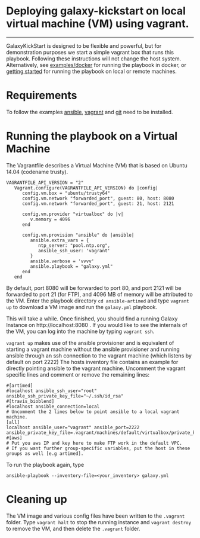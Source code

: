 # Deploying galaxy-kickstart on local virtual machine (VM) using vagrant.
----

GalaxyKickStart is designed to be flexible and powerful, but for demonstration purposes we start a simple vagrant box
that runs this playbook. Following these instructions will not change the host system.
Alternatively, see [examples/docker](docker.md) for running the playbook in docker,
or [getting started](../getting_started.md) for running the playbook on local or remote machines.

# Requirements

To follow the examples [ansible](https://docs.ansible.com/ansible/intro_installation.html), [vagrant](https://www.vagrantup.com/downloads.html)
and [git](https://git-scm.com/downloads) need to be installed.


# Running the playbook on a Virtual Machine

The Vagrantfile describes a Virtual Machine (VM) that is based on Ubuntu 14.04 (codename trusty).
```
VAGRANTFILE_API_VERSION = "2"
   Vagrant.configure(VAGRANTFILE_API_VERSION) do |config|
      config.vm.box = "ubuntu/trusty64"
      config.vm.network "forwarded_port", guest: 80, host: 8080
      config.vm.network "forwarded_port", guest: 21, host: 2121

      config.vm.provider "virtualbox" do |v|
         v.memory = 4096
      end

      config.vm.provision "ansible" do |ansible|
         ansible.extra_vars = {
            ntp_server: "pool.ntp.org",
            ansible_ssh_user: 'vagrant'
         }
         ansible.verbose = 'vvvv'
         ansible.playbook = "galaxy.yml"
      end
   end
```
By default, port 8080 will be forwarded to port 80, and port 2121 will be forwarded to port 21 (for FTP),
and 4096 MB of memory will be attributed to the VM.
Enter the playbook directory `cd ansible-artimed` and type `vagrant up` to download a VM image and run the `galaxy.yml` playbook.

This will take a while. Once finished, you should find a running Galaxy Instance on http://localhost:8080 .
If you would like to see the internals of the VM, you can log into the machine by typing `vagrant ssh`.

`vagrant up` makes use of the ansible provisioner and is equivalent of starting a vagrant machine without the ansible provisioner
and running ansible through an ssh connection to the vagrant machine (which listens by default on port 2222)
The hosts inventory file contains an example for directly pointing ansible to the vagrant machine.
Uncomment the vagrant specific lines and comment or remove the remaining lines:

```
#[artimed]
#localhost ansible_ssh_user="root" ansible_ssh_private_key_file="~/.ssh/id_rsa"
#[travis_bioblend]
#localhost ansible_connection=local
# Uncomment the 2 lines below to point ansible to a local vagrant machine.
[all]
localhost ansible_user="vagrant" ansible_port=2222 ansible_private_key_file=.vagrant/machines/default/virtualbox/private_key
#[aws]
# Put you aws IP and key here to make FTP work in the default VPC.
# If you want further group-specific variables, put the host in these groups as well [e.g artimed].
```

To run the playbook again, type

```
ansible-playbook --inventory-file=<your_inventory> galaxy.yml
```

# Cleaning up

The VM image and various config files have been written to the `.vagrant` folder. Type `vagrant halt` to stop the running instance
and `vagrant destroy` to remove the VM, and then delete the `.vagrant` folder.